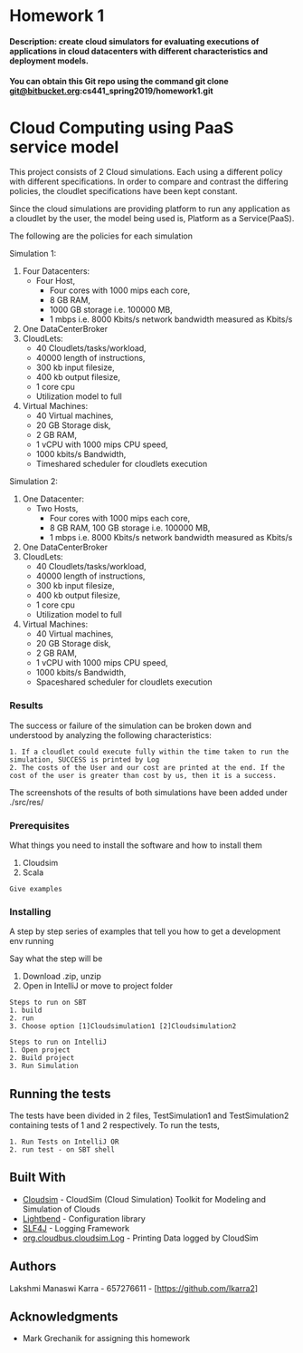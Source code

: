 # Homework 1
#### Description: create cloud simulators for evaluating executions of applications in cloud datacenters with different characteristics and deployment models.
#### You can obtain this Git repo using the command git clone git@bitbucket.org:cs441_spring2019/homework1.git


# Cloud Computing using PaaS service model 

This project consists of 2 Cloud simulations. Each using a different policy with different specifications.
In order to compare and contrast the differing policies, the cloudlet specifications have been kept constant. 

Since the cloud simulations are providing platform to run any application as a cloudlet by the user, the model being used is, Platform as a Service(PaaS).

The following are the policies for each simulation

Simulation 1:
1. Four Datacenters: 
    - Four Host, 
        - Four cores with 1000 mips each core, 
        - 8 GB RAM, 
        - 1000 GB storage i.e. 100000 MB, 
        - 1 mbps i.e. 8000 Kbits/s network bandwidth measured as Kbits/s
2. One DataCenterBroker
3. CloudLets:
    - 40 Cloudlets/tasks/workload, 
    - 40000 length of instructions, 
    - 300 kb input filesize, 
    - 400 kb output filesize, 
    - 1 core cpu
    - Utilization model to full
4. Virtual Machines: 
    - 40 Virtual machines, 
    - 20 GB Storage disk, 
    - 2 GB RAM, 
    - 1 vCPU with 1000 mips CPU speed, 
    - 1000 kbits/s Bandwidth, 
    - Timeshared scheduler for cloudlets execution

Simulation 2:
1. One Datacenter: 
    - Two Hosts, 
        - Four cores with 1000 mips each core, 
        - 8 GB RAM, 100 GB storage i.e. 100000 MB, 
        - 1 mbps i.e. 8000 Kbits/s network bandwidth measured as Kbits/s
2. One DataCenterBroker
3. CloudLets:
    - 40 Cloudlets/tasks/workload, 
    - 40000 length of instructions, 
    - 300 kb input filesize, 
    - 400 kb output filesize, 
    - 1 core cpu
    - Utilization model to full
4. Virtual Machines: 
    - 40 Virtual machines, 
    - 20 GB Storage disk, 
    - 2 GB RAM, 
    - 1 vCPU with 1000 mips CPU speed, 
    - 1000 kbits/s Bandwidth, 
    - Spaceshared scheduler for cloudlets execution

### Results

The success or failure of the simulation can be broken down and understood by analyzing the following characteristics:
```
1. If a cloudlet could execute fully within the time taken to run the simulation, SUCCESS is printed by Log
2. The costs of the User and our cost are printed at the end. If the cost of the user is greater than cost by us, then it is a success.
```
The screenshots of the results of both simulations have been added under ./src/res/

### Prerequisites

What things you need to install the software and how to install them

1. Cloudsim
2. Scala
```
Give examples
```

### Installing

A step by step series of examples that tell you how to get a development env running

Say what the step will be

1. Download .zip, unzip
2. Open in IntelliJ or move to project folder
```
Steps to run on SBT
1. build
2. run
3. Choose option [1]Cloudsimulation1 [2]Cloudsimulation2
```


```
Steps to run on IntelliJ
1. Open project
2. Build project
3. Run Simulation
```

## Running the tests

The tests have been divided in 2 files, TestSimulation1 and TestSimulation2 containing tests of 1 and 2 respectively.
To run the tests,
```
1. Run Tests on IntelliJ OR
2. run test - on SBT shell
```


## Built With

* [Cloudsim](http://www.cloudbus.org/cloudsim/) - CloudSim (Cloud Simulation) Toolkit for Modeling and Simulation of Clouds
* [Lightbend](https://github.com/lightbend/config) - Configuration library
* [SLF4J](https://www.slf4j.org/) - Logging Framework 
* [org.cloudbus.cloudsim.Log](~/lib/cloudsim-3.0.3.jar!/org/cloudbus/cloudsim/Log.class) - Printing Data logged by CloudSim 


## Authors

Lakshmi Manaswi Karra - 657276611 - [https://github.com/lkarra2]

## Acknowledgments

* Mark Grechanik for assigning this homework

